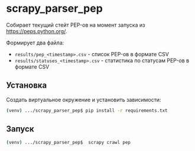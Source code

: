 # scrapy_parser_pep

Собирает текущий стейт PEP-ов на момент запуска из https://peps.python.org/.

Формирует два файла:

- `results/pep_<timestamp>.csv` - список PEP-ов в формате CSV
- `results/statuses_<timestamp>.csv` - статистика по статусам PEP-ов в формате CSV

## Установка

Создать виртуальное окружение и установить зависимости:

```bash
(venv) .../scrapy_parser_pep$ pip install -r requirements.txt
```

## Запуск

```bash
(venv) .../scrapy_parser_pep$  scrapy crawl pep
```
